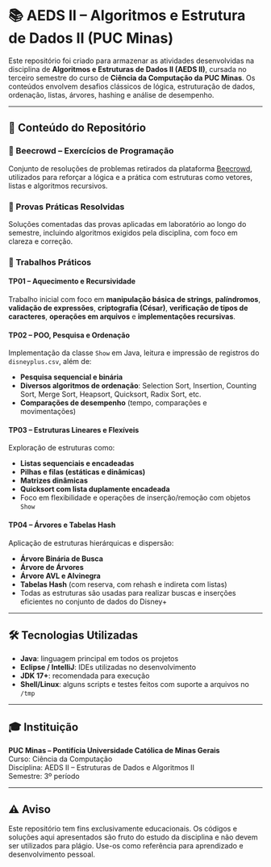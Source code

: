 # 📚 AEDS II – Algoritmos e Estrutura de Dados II (PUC Minas)

Este repositório foi criado para armazenar as atividades desenvolvidas na disciplina de **Algoritmos e Estruturas de Dados II (AEDS II)**, cursada no terceiro semestre do curso de **Ciência da Computação da PUC Minas**. Os conteúdos envolvem desafios clássicos de lógica, estruturação de dados, ordenação, listas, árvores, hashing e análise de desempenho.

---

## 🔧 Conteúdo do Repositório

### 🧮 Beecrowd – Exercícios de Programação  
Conjunto de resoluções de problemas retirados da plataforma [Beecrowd](https://www.beecrowd.com.br/), utilizados para reforçar a lógica e a prática com estruturas como vetores, listas e algoritmos recursivos.

### 📝 Provas Práticas Resolvidas  
Soluções comentadas das provas aplicadas em laboratório ao longo do semestre, incluindo algoritmos exigidos pela disciplina, com foco em clareza e correção.

### 📂 Trabalhos Práticos

#### TP01 – Aquecimento e Recursividade  
Trabalho inicial com foco em **manipulação básica de strings**, **palíndromos**, **validação de expressões**, **criptografia (César)**, **verificação de tipos de caracteres**, **operações em arquivos** e **implementações recursivas**.

#### TP02 – POO, Pesquisa e Ordenação  
Implementação da classe `Show` em Java, leitura e impressão de registros do `disneyplus.csv`, além de:
- **Pesquisa sequencial e binária**
- **Diversos algoritmos de ordenação**: Selection Sort, Insertion, Counting Sort, Merge Sort, Heapsort, Quicksort, Radix Sort, etc.
- **Comparações de desempenho** (tempo, comparações e movimentações)

#### TP03 – Estruturas Lineares e Flexíveis  
Exploração de estruturas como:
- **Listas sequenciais e encadeadas**
- **Pilhas e filas (estáticas e dinâmicas)**
- **Matrizes dinâmicas**
- **Quicksort com lista duplamente encadeada**
- Foco em flexibilidade e operações de inserção/remoção com objetos `Show`

#### TP04 – Árvores e Tabelas Hash  
Aplicação de estruturas hierárquicas e dispersão:
- **Árvore Binária de Busca**
- **Árvore de Árvores**
- **Árvore AVL e Alvinegra**
- **Tabelas Hash** (com reserva, com rehash e indireta com listas)
- Todas as estruturas são usadas para realizar buscas e inserções eficientes no conjunto de dados do Disney+

---

## 🛠️ Tecnologias Utilizadas

- **Java**: linguagem principal em todos os projetos
- **Eclipse / IntelliJ**: IDEs utilizadas no desenvolvimento
- **JDK 17+**: recomendada para execução
- **Shell/Linux**: alguns scripts e testes feitos com suporte a arquivos no `/tmp`

---

## 🎓 Instituição

**PUC Minas – Pontifícia Universidade Católica de Minas Gerais**  
Curso: Ciência da Computação  
Disciplina: AEDS II – Estruturas de Dados e Algoritmos II  
Semestre: 3º período  

---

## ⚠️ Aviso

Este repositório tem fins exclusivamente educacionais. Os códigos e soluções aqui apresentados são fruto do estudo da disciplina e não devem ser utilizados para plágio. Use-os como referência para aprendizado e desenvolvimento pessoal.

